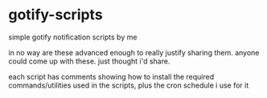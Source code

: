 # gotify-scripts
simple gotify notification scripts by me

in no way are these advanced enough to really justify sharing them. anyone could come up with these. just thought i'd share.

each script has comments showing how to install the required commands/utilities used in the scripts, plus the cron schedule i use for it
